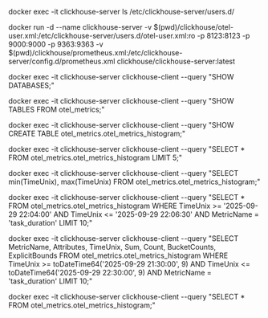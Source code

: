docker exec -it clickhouse-server ls /etc/clickhouse-server/users.d/

docker run -d --name clickhouse-server -v $(pwd)/clickhouse/otel-user.xml:/etc/clickhouse-server/users.d/otel-user.xml:ro -p 8123:8123 -p 9000:9000 -p 9363:9363 -v $(pwd)/clickhouse/prometheus.xml:/etc/clickhouse-server/config.d/prometheus.xml clickhouse/clickhouse-server:latest

docker exec -it clickhouse-server clickhouse-client --query "SHOW DATABASES;"

docker exec -it clickhouse-server clickhouse-client --query "SHOW TABLES FROM otel_metrics;"

docker exec -it clickhouse-server clickhouse-client --query "SHOW CREATE TABLE otel_metrics.otel_metrics_histogram;"

docker exec -it clickhouse-server clickhouse-client --query "SELECT * FROM otel_metrics.otel_metrics_histogram LIMIT 5;"

docker exec -it clickhouse-server clickhouse-client --query "SELECT min(TimeUnix), max(TimeUnix) FROM otel_metrics.otel_metrics_histogram;"


docker exec -it clickhouse-server clickhouse-client --query "SELECT * FROM otel_metrics.otel_metrics_histogram WHERE TimeUnix >= '2025-09-29 22:04:00' AND TimeUnix <= '2025-09-29 22:06:30' AND MetricName = 'task_duration' LIMIT 10;"


docker exec -it clickhouse-server clickhouse-client --query "SELECT
    MetricName,
    Attributes,
    TimeUnix,
    Sum,
    Count,
    BucketCounts,
    ExplicitBounds
FROM otel_metrics.otel_metrics_histogram
WHERE TimeUnix >= toDateTime64('2025-09-29 21:30:00', 9)
  AND TimeUnix <= toDateTime64('2025-09-29 22:30:00', 9)
  AND MetricName = 'task_duration'
LIMIT 10;"











docker exec -it clickhouse-server clickhouse-client --query "SELECT * FROM otel_metrics.otel_metrics_histogram;"
